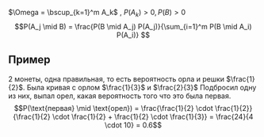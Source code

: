 $\Omega = \bscup_{k=1}^m A_k$ , $P(A_k) > 0, P(B) > 0$
$$P(A_j \mid B) = \frac{P(B \mid A_j) P(A_j)}{\sum_{i=1}^m P(B \mid A_i) P(A_i)} $$
## Пример
2 монеты, одна правильная, то есть вероятность орла и решки $\frac{1}{2}$. Была кривая с орлом $\frac{1}{3}$ и $\frac{2}{3}$ 
Подбросил одну из них, выпал орел, какая вероятность того что это была первая.
$$P(\text{первая} \mid \text{орел}) = \frac{\frac{1}{2} \cdot \frac{1}{2}}{\frac{1}{2} \cdot \frac{1}{2} + \frac{1}{2} \cdot \frac{1}{3}} = \frac{24}{4 \cdot 10} = 0.6$$